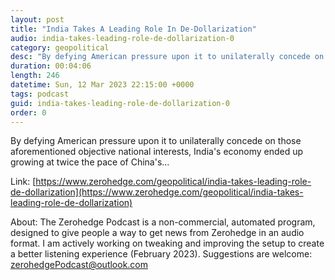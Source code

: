 ```yaml
---
layout: post
title: "India Takes A Leading Role In De-Dollarization"
audio: india-takes-leading-role-de-dollarization-0
category: geopolitical
desc: "By defying American pressure upon it to unilaterally concede on those aforementioned objective national interests, India's economy ended up growing at twice the pace of China's..."
duration: 00:04:06
length: 246
datetime: Sun, 12 Mar 2023 22:15:00 +0000
tags: podcast
guid: india-takes-leading-role-de-dollarization-0
order: 0
---
```

By defying American pressure upon it to unilaterally concede on those aforementioned objective national interests, India's economy ended up growing at twice the pace of China's...

Link: [https://www.zerohedge.com/geopolitical/india-takes-leading-role-de-dollarization](https://www.zerohedge.com/geopolitical/india-takes-leading-role-de-dollarization)

About: The Zerohedge Podcast is a non-commercial, automated program, designed to give people a way to get news from Zerohedge in an audio format.  I am actively working on tweaking and improving the setup to create a better listening experience (February 2023).  Suggestions are welcome: [zerohedgePodcast@outlook.com](mailto:zerohedgePodcast@outlook.com)